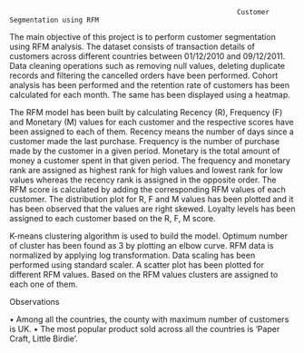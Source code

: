                                                             Customer Segmentation using RFM

The main objective of this project is to perform customer segmentation using RFM analysis. The dataset consists of transaction details of customers across different countries between 01/12/2010 and 09/12/2011. Data cleaning operations such as removing null values, deleting duplicate records and filtering the cancelled orders have been performed. Cohort analysis has been performed and the retention rate of customers has been calculated for each month. The same has been displayed using a heatmap.

The RFM model has been built by calculating Recency (R), Frequency (F) and Monetary (M) values for each customer and the respective scores have been assigned to each of them. Recency means the number of days since a customer made the last purchase. Frequency is the number of purchase made by the customer in a given period. Monetary is the total amount of money a customer spent in that given period. The frequency and monetary rank are assigned as highest rank for high values and lowest rank for low values whereas the recency rank is assigned in the opposite order. The RFM score is calculated by adding the corresponding RFM values of each customer. The distribution plot for R, F and M values has been plotted and it has been observed that the values are right skewed. Loyalty levels has been assigned to each customer based on the R, F, M score. 

K-means clustering algorithm is used to build the model. Optimum number of cluster has been found as 3 by plotting an elbow curve. RFM data is normalized by applying log transformation. Data scaling has been performed using standard scaler. A scatter plot has been plotted for different RFM values. Based on the RFM values clusters are assigned to each one of them.

Observations

•	Among all the countries, the county with maximum number of customers is UK.
•	The most popular product sold across all the countries is ‘Paper Craft, Little Birdie’.
